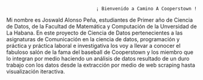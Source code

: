                                      ¡ Bienvenido a Camino A Cooperstown !

Mi nombre es Joswald Alonso Peña, estudiantes de Primer año de Ciencia de Datos, de la Facultad de Matemática y Computación de la Unversidad de La Habana. En este proyecto de Ciencia de Datos pertenecientes a las asignaturas de Comunicación en la ciencia de datos, programación y práctica y práctica laboral e investigativa los voy a llevar a conocer el fabuloso salón de la fama del baseball de Cooperstown y los miembro que lo integran por medio haciendo un análisis de datos resultado de un duro trabajo con los datos desde la extracción por medio de web scraping hasta visualización iteractiva.
